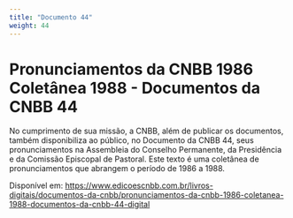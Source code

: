 ```yaml
---
title: "Documento 44"
weight: 44
---
```


# Pronunciamentos da CNBB 1986 Coletânea 1988 - Documentos da CNBB 44

No cumprimento de sua missão, a CNBB, além de publicar os documentos, também disponibiliza ao público, no Documento da CNBB 44, seus pronunciamentos na Assembleia do Conselho Permanente, da Presidência e da Comissão Episcopal de Pastoral. Este texto é uma coletânea de pronunciamentos que abrangem o período de 1986 a 1988.

Disponível em: https://www.edicoescnbb.com.br/livros-digitais/documentos-da-cnbb/pronunciamentos-da-cnbb-1986-coletanea-1988-documentos-da-cnbb-44-digital
